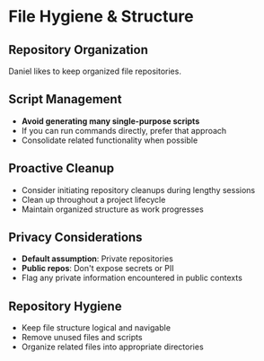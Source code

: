 # File Hygiene & Structure

## Repository Organization
Daniel likes to keep organized file repositories.

## Script Management
- **Avoid generating many single-purpose scripts**
- If you can run commands directly, prefer that approach
- Consolidate related functionality when possible

## Proactive Cleanup
- Consider initiating repository cleanups during lengthy sessions
- Clean up throughout a project lifecycle
- Maintain organized structure as work progresses

## Privacy Considerations
- **Default assumption**: Private repositories
- **Public repos**: Don't expose secrets or PII
- Flag any private information encountered in public contexts

## Repository Hygiene
- Keep file structure logical and navigable
- Remove unused files and scripts
- Organize related files into appropriate directories
